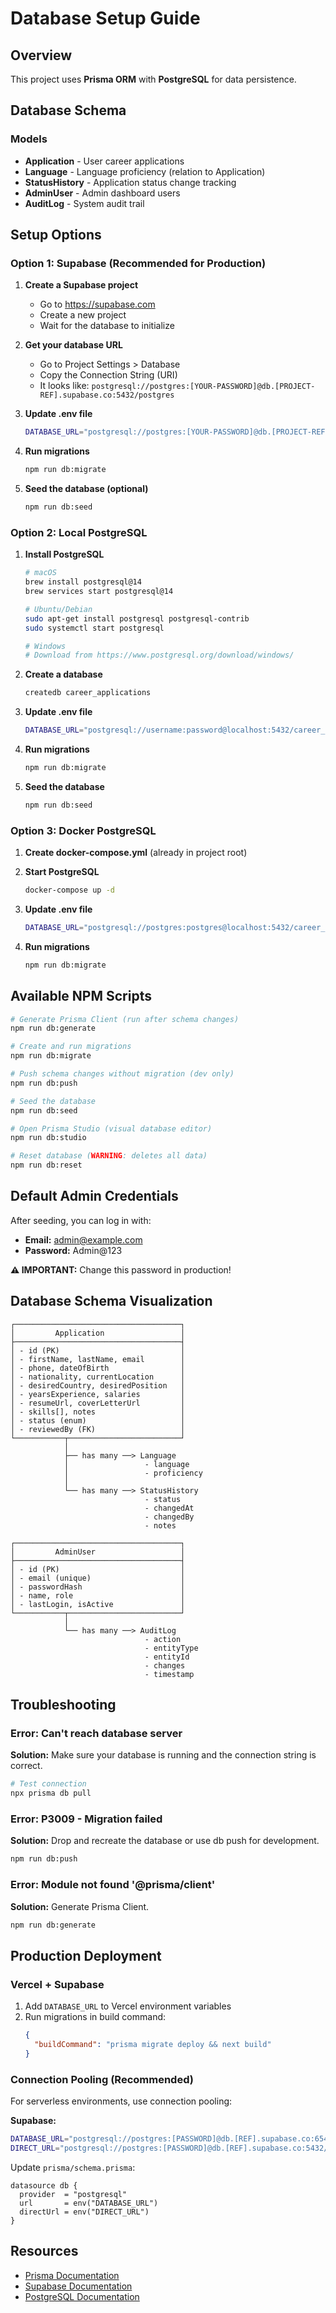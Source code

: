 # Database Setup Guide

## Overview

This project uses **Prisma ORM** with **PostgreSQL** for data persistence.

## Database Schema

### Models

- **Application** - User career applications
- **Language** - Language proficiency (relation to Application)
- **StatusHistory** - Application status change tracking
- **AdminUser** - Admin dashboard users
- **AuditLog** - System audit trail

## Setup Options

### Option 1: Supabase (Recommended for Production)

1. **Create a Supabase project**

   - Go to https://supabase.com
   - Create a new project
   - Wait for the database to initialize

2. **Get your database URL**

   - Go to Project Settings > Database
   - Copy the Connection String (URI)
   - It looks like: `postgresql://postgres:[YOUR-PASSWORD]@db.[PROJECT-REF].supabase.co:5432/postgres`

3. **Update .env file**

   ```bash
   DATABASE_URL="postgresql://postgres:[YOUR-PASSWORD]@db.[PROJECT-REF].supabase.co:5432/postgres"
   ```

4. **Run migrations**

   ```bash
   npm run db:migrate
   ```

5. **Seed the database (optional)**
   ```bash
   npm run db:seed
   ```

### Option 2: Local PostgreSQL

1. **Install PostgreSQL**

   ```bash
   # macOS
   brew install postgresql@14
   brew services start postgresql@14

   # Ubuntu/Debian
   sudo apt-get install postgresql postgresql-contrib
   sudo systemctl start postgresql

   # Windows
   # Download from https://www.postgresql.org/download/windows/
   ```

2. **Create a database**

   ```bash
   createdb career_applications
   ```

3. **Update .env file**

   ```bash
   DATABASE_URL="postgresql://username:password@localhost:5432/career_applications"
   ```

4. **Run migrations**

   ```bash
   npm run db:migrate
   ```

5. **Seed the database**
   ```bash
   npm run db:seed
   ```

### Option 3: Docker PostgreSQL

1. **Create docker-compose.yml** (already in project root)

2. **Start PostgreSQL**

   ```bash
   docker-compose up -d
   ```

3. **Update .env file**

   ```bash
   DATABASE_URL="postgresql://postgres:postgres@localhost:5432/career_db"
   ```

4. **Run migrations**
   ```bash
   npm run db:migrate
   ```

## Available NPM Scripts

```bash
# Generate Prisma Client (run after schema changes)
npm run db:generate

# Create and run migrations
npm run db:migrate

# Push schema changes without migration (dev only)
npm run db:push

# Seed the database
npm run db:seed

# Open Prisma Studio (visual database editor)
npm run db:studio

# Reset database (WARNING: deletes all data)
npm run db:reset
```

## Default Admin Credentials

After seeding, you can log in with:

- **Email:** admin@example.com
- **Password:** Admin@123

**⚠️ IMPORTANT:** Change this password in production!

## Database Schema Visualization

```
┌─────────────────────────────────────┐
│         Application                 │
├─────────────────────────────────────┤
│ - id (PK)                           │
│ - firstName, lastName, email        │
│ - phone, dateOfBirth                │
│ - nationality, currentLocation      │
│ - desiredCountry, desiredPosition   │
│ - yearsExperience, salaries         │
│ - resumeUrl, coverLetterUrl         │
│ - skills[], notes                   │
│ - status (enum)                     │
│ - reviewedBy (FK)                   │
└───────────┬─────────────────────────┘
            │
            ├── has many ──> Language
            │                 - language
            │                 - proficiency
            │
            └── has many ──> StatusHistory
                              - status
                              - changedAt
                              - changedBy
                              - notes

┌─────────────────────────────────────┐
│         AdminUser                   │
├─────────────────────────────────────┤
│ - id (PK)                           │
│ - email (unique)                    │
│ - passwordHash                      │
│ - name, role                        │
│ - lastLogin, isActive               │
└───────────┬─────────────────────────┘
            │
            └── has many ──> AuditLog
                              - action
                              - entityType
                              - entityId
                              - changes
                              - timestamp
```

## Troubleshooting

### Error: Can't reach database server

**Solution:** Make sure your database is running and the connection string is correct.

```bash
# Test connection
npx prisma db pull
```

### Error: P3009 - Migration failed

**Solution:** Drop and recreate the database or use db push for development.

```bash
npm run db:push
```

### Error: Module not found '@prisma/client'

**Solution:** Generate Prisma Client.

```bash
npm run db:generate
```

## Production Deployment

### Vercel + Supabase

1. Add `DATABASE_URL` to Vercel environment variables
2. Run migrations in build command:
   ```json
   {
     "buildCommand": "prisma migrate deploy && next build"
   }
   ```

### Connection Pooling (Recommended)

For serverless environments, use connection pooling:

**Supabase:**

```bash
DATABASE_URL="postgresql://postgres:[PASSWORD]@db.[REF].supabase.co:6543/postgres?pgbouncer=true"
DIRECT_URL="postgresql://postgres:[PASSWORD]@db.[REF].supabase.co:5432/postgres"
```

Update `prisma/schema.prisma`:

```prisma
datasource db {
  provider  = "postgresql"
  url       = env("DATABASE_URL")
  directUrl = env("DIRECT_URL")
}
```

## Resources

- [Prisma Documentation](https://www.prisma.io/docs)
- [Supabase Documentation](https://supabase.com/docs)
- [PostgreSQL Documentation](https://www.postgresql.org/docs/)
